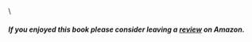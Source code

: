 \
\



##### If you enjoyed this book please consider leaving a [review](https://www.amazon.com/review/create-review?asin=B007UIYEAW) on Amazon.
